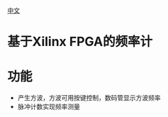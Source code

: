 [中文](#cn)

<span id="cn">基于Xilinx FPGA的频率计</span>
===========================

# 功能
- 产生方波，方波可用按键控制，数码管显示方波频率
- 脉冲计数实现频率测量
